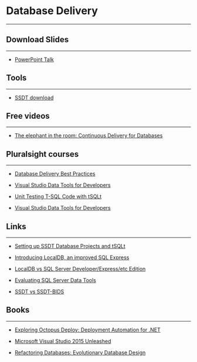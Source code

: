 # Database Delivery

***

## Download Slides

***

- [PowerPoint Talk](https://github.com/GitMje/db_deployment_talk/raw/master/_Talk.pptx)

## Tools

***

- [SSDT download](http://msdn.microsoft.com/enus/data/hh297027)

## Free videos

***

- [The elephant in the room: Continuous Delivery for
    Databases](https://vimeo.com/131637362)

## Pluralsight courses

***

- [Database Delivery Best
    Practices](http://www.pluralsight.com/courses/database-delivery-best-practices)

- [Visual Studio Data Tools for
    Developers](http://app.pluralsight.com/courses/visual-studio-data-tools-developers)

- [Unit Testing T-SQL Code with
    tSQLt](https://app.pluralsight.com/library/courses/unit-testing-t-sql-tsqlt)

- [Visual Studio Data Tools for
    Developers](https://app.pluralsight.com/library/courses/visual-studio-data-tools-developers)

## Links

***

- [Setting up SSDT Database Projects and
tSQLt](https://kzhendev.wordpress.com/2014/01/08/setting-up-ssdt-database-projects-and-tsqlt/)

- [Introducing LocalDB, an improved SQL
Express](https://blogs.msdn.microsoft.com/sqlexpress/2011/07/12/introducing-localdb-an-improved-sql-express/)

- [LocalDB vs SQL Server Developer/Express/etc Edition](https://www.simple-talk.com/sql/sql-development/edition-sql-server-best-development-work/#6)

- [Evaluating SQL Server Data
Tools](https://www.codeproject.com/articles/357905/evaluating%C2%ADsql%C2%ADserver%C2%ADdata%C2%ADtools6/24)

- [SSDT vs SSDT-BIDS](http://www.jamesserra.com/archive/2012/04/ssdt-installation-confusion/)

## Books

***

- [Exploring Octopus Deploy: Deployment Automation for .NET](http://a.co/61HNN4U)

- [Microsoft Visual Studio 2015 Unleashed](http://a.co/h97ByJl)

- [Refactoring Databases: Evolutionary Database Design](http://a.co/goMDrb9)
